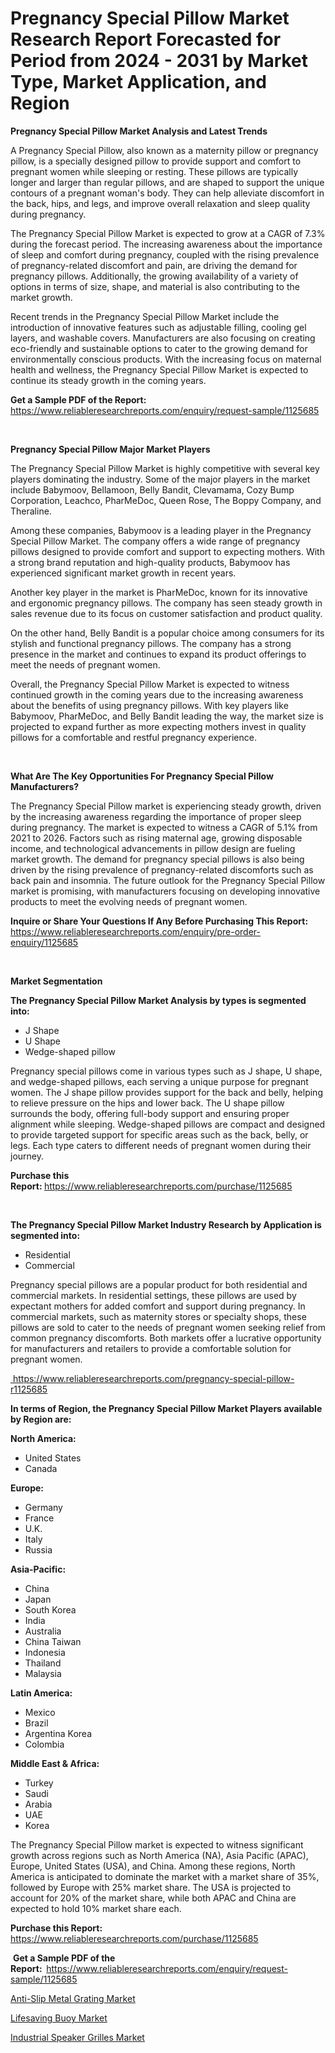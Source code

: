 <p><h1>Pregnancy Special Pillow Market Research Report Forecasted for Period from 2024 -  2031 by Market Type, Market Application, and Region</h1></p><p><strong>Pregnancy Special Pillow Market Analysis and Latest Trends</strong></p>
<p><p>A Pregnancy Special Pillow, also known as a maternity pillow or pregnancy pillow, is a specially designed pillow to provide support and comfort to pregnant women while sleeping or resting. These pillows are typically longer and larger than regular pillows, and are shaped to support the unique contours of a pregnant woman's body. They can help alleviate discomfort in the back, hips, and legs, and improve overall relaxation and sleep quality during pregnancy.</p><p>The Pregnancy Special Pillow Market is expected to grow at a CAGR of 7.3% during the forecast period. The increasing awareness about the importance of sleep and comfort during pregnancy, coupled with the rising prevalence of pregnancy-related discomfort and pain, are driving the demand for pregnancy pillows. Additionally, the growing availability of a variety of options in terms of size, shape, and material is also contributing to the market growth.</p><p>Recent trends in the Pregnancy Special Pillow Market include the introduction of innovative features such as adjustable filling, cooling gel layers, and washable covers. Manufacturers are also focusing on creating eco-friendly and sustainable options to cater to the growing demand for environmentally conscious products. With the increasing focus on maternal health and wellness, the Pregnancy Special Pillow Market is expected to continue its steady growth in the coming years.</p></p>
<p><strong>Get a Sample PDF of the Report:&nbsp;</strong> <a href="https://www.reliableresearchreports.com/enquiry/request-sample/1125685">https://www.reliableresearchreports.com/enquiry/request-sample/1125685</a></p>
<p>&nbsp;</p>
<p><strong>Pregnancy Special Pillow Major Market Players</strong></p>
<p><p>The Pregnancy Special Pillow Market is highly competitive with several key players dominating the industry. Some of the major players in the market include Babymoov, Bellamoon, Belly Bandit, Clevamama, Cozy Bump Corporation, Leachco, PharMeDoc, Queen Rose, The Boppy Company, and Theraline.</p><p>Among these companies, Babymoov is a leading player in the Pregnancy Special Pillow Market. The company offers a wide range of pregnancy pillows designed to provide comfort and support to expecting mothers. With a strong brand reputation and high-quality products, Babymoov has experienced significant market growth in recent years.</p><p>Another key player in the market is PharMeDoc, known for its innovative and ergonomic pregnancy pillows. The company has seen steady growth in sales revenue due to its focus on customer satisfaction and product quality.</p><p>On the other hand, Belly Bandit is a popular choice among consumers for its stylish and functional pregnancy pillows. The company has a strong presence in the market and continues to expand its product offerings to meet the needs of pregnant women.</p><p>Overall, the Pregnancy Special Pillow Market is expected to witness continued growth in the coming years due to the increasing awareness about the benefits of using pregnancy pillows. With key players like Babymoov, PharMeDoc, and Belly Bandit leading the way, the market size is projected to expand further as more expecting mothers invest in quality pillows for a comfortable and restful pregnancy experience.</p></p>
<p>&nbsp;</p>
<p><strong>What Are The Key Opportunities For Pregnancy Special Pillow Manufacturers?</strong></p>
<p><p>The Pregnancy Special Pillow market is experiencing steady growth, driven by the increasing awareness regarding the importance of proper sleep during pregnancy. The market is expected to witness a CAGR of 5.1% from 2021 to 2026. Factors such as rising maternal age, growing disposable income, and technological advancements in pillow design are fueling market growth. The demand for pregnancy special pillows is also being driven by the rising prevalence of pregnancy-related discomforts such as back pain and insomnia. The future outlook for the Pregnancy Special Pillow market is promising, with manufacturers focusing on developing innovative products to meet the evolving needs of pregnant women.</p></p>
<p><strong>Inquire or Share Your Questions If Any Before Purchasing This Report:</strong> <a href="https://www.reliableresearchreports.com/enquiry/pre-order-enquiry/1125685">https://www.reliableresearchreports.com/enquiry/pre-order-enquiry/1125685</a></p>
<p>&nbsp;</p>
<p><strong>Market Segmentation</strong></p>
<p><strong>The Pregnancy Special Pillow Market Analysis by types is segmented into:</strong></p>
<p><ul><li>J Shape</li><li>U Shape</li><li>Wedge-shaped pillow</li></ul></p>
<p><p>Pregnancy special pillows come in various types such as J shape, U shape, and wedge-shaped pillows, each serving a unique purpose for pregnant women. The J shape pillow provides support for the back and belly, helping to relieve pressure on the hips and lower back. The U shape pillow surrounds the body, offering full-body support and ensuring proper alignment while sleeping. Wedge-shaped pillows are compact and designed to provide targeted support for specific areas such as the back, belly, or legs. Each type caters to different needs of pregnant women during their journey.</p></p>
<p><strong>Purchase this Report:&nbsp;</strong><a href="https://www.reliableresearchreports.com/purchase/1125685">https://www.reliableresearchreports.com/purchase/1125685</a></p>
<p>&nbsp;</p>
<p><strong>The Pregnancy Special Pillow Market Industry Research by Application is segmented into:</strong></p>
<p><ul><li>Residential</li><li>Commercial</li></ul></p>
<p><p>Pregnancy special pillows are a popular product for both residential and commercial markets. In residential settings, these pillows are used by expectant mothers for added comfort and support during pregnancy. In commercial markets, such as maternity stores or specialty shops, these pillows are sold to cater to the needs of pregnant women seeking relief from common pregnancy discomforts. Both markets offer a lucrative opportunity for manufacturers and retailers to provide a comfortable solution for pregnant women.</p></p>
<p><a href="https://www.reliableresearchreports.com/pregnancy-special-pillow-r1125685">&nbsp;https://www.reliableresearchreports.com/pregnancy-special-pillow-r1125685</a></p>
<p><strong>In terms of Region, the Pregnancy Special Pillow Market Players available by Region are:</strong></p>
<p>
    <p> <strong> North America: </strong>
        <ul>
            <li>United States</li>
            <li>Canada</li>
        </ul>
        </p> 
    <p> <strong> Europe: </strong>
        <ul>
            <li>Germany</li>
            <li>France</li>
            <li>U.K.</li>
            <li>Italy</li>
            <li>Russia</li>
        </ul>
        </p> 
    <p> <strong> Asia-Pacific: </strong>
        <ul>
            <li>China</li>
            <li>Japan</li>
            <li>South Korea</li>
            <li>India</li>
            <li>Australia</li>
            <li>China Taiwan</li>
            <li>Indonesia</li>
            <li>Thailand</li>
            <li>Malaysia</li>
        </ul>
        </p> 
    <p> <strong> Latin America: </strong>
        <ul>
            <li>Mexico</li>
            <li>Brazil</li>
            <li>Argentina Korea</li>
            <li>Colombia</li>
        </ul>
        </p> 
    <p> <strong> Middle East & Africa: </strong>
        <ul>
            <li>Turkey</li>
            <li>Saudi</li>
            <li>Arabia</li>
            <li>UAE</li>
            <li>Korea</li>
        </ul>
    </p>
    </p>
<p><p>The Pregnancy Special Pillow market is expected to witness significant growth across regions such as North America (NA), Asia Pacific (APAC), Europe, United States (USA), and China. Among these regions, North America is anticipated to dominate the market with a market share of 35%, followed by Europe with 25% market share. The USA is projected to account for 20% of the market share, while both APAC and China are expected to hold 10% market share each.</p></p>
<p><strong>Purchase this Report: </strong><a href="https://www.reliableresearchreports.com/purchase/1125685">https://www.reliableresearchreports.com/purchase/1125685</a></p>
<p>&nbsp;<strong>Get a Sample PDF of the Report:&nbsp;&nbsp;</strong><a href="https://www.reliableresearchreports.com/enquiry/request-sample/1125685">https://www.reliableresearchreports.com/enquiry/request-sample/1125685</a></p>
<p><strong></strong></p>
<p><p><a href="https://view.publitas.com/reportprime-1/global-anti-slip-metal-grating-market-opportunities-and-forecast-for-period-from-2024-to-2031/">Anti-Slip Metal Grating Market</a></p><p><a href="https://github.com/brendafegmorris532/Market-Research-Report-List-1/blob/main/lifesaving-buoy-market.md">Lifesaving Buoy Market</a></p><p><a href="https://view.publitas.com/reportprime-1/industrial-speaker-grilles-market-a-global-and-regional-analysis-focus-on-end-user-product-and-region-analysis-and-forecast-2024-2031/">Industrial Speaker Grilles Market</a></p></p>